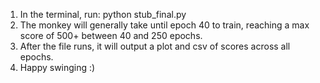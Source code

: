 1. In the terminal, run: python stub_final.py
2. The monkey will generally take until epoch 40 to train, reaching a max score of 500+ between 40 and 250 epochs.
3. After the file runs, it will output a plot and csv of scores across all epochs.
4. Happy swinging :)